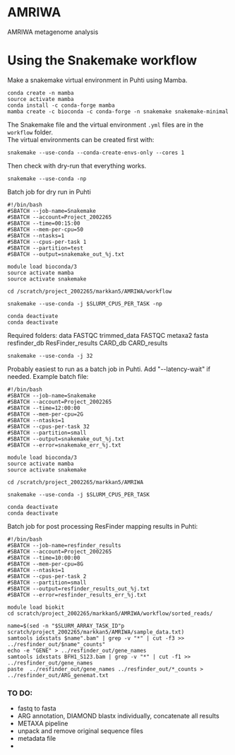# AMRIWA
AMRIWA metagenome analysis

# Using the Snakemake workflow

Make a snakemake virtual environment in Puhti using Mamba.
```
conda create -n mamba
source activate mamba
conda install -c conda-forge mamba
mamba create -c bioconda -c conda-forge -n snakemake snakemake-minimal
```

The Snakemake file and the virtual environment `.yml` files are in the `workflow` folder.  
The virtual environments can be created first with:
```
snakemake --use-conda --conda-create-envs-only --cores 1
```

Then check with dry-run that everything works.
```
snakemake --use-conda -np
```
Batch job for dry run in Puhti
```
#!/bin/bash
#SBATCH --job-name=Snakemake
#SBATCH --account=Project_2002265
#SBATCH --time=00:15:00
#SBATCH --mem-per-cpu=50
#SBATCH --ntasks=1
#SBATCH --cpus-per-task 1
#SBATCH --partition=test
#SBATCH --output=snakemake_out_%j.txt

module load bioconda/3
source activate mamba
source activate snakemake

cd /scratch/project_2002265/markkan5/AMRIWA/workflow

snakemake --use-conda -j $SLURM_CPUS_PER_TASK -np

conda deactivate
conda deactivate
```
Required folders:
data
 FASTQC
trimmed_data
 FASTQC
metaxa2
fasta
resfinder_db
ResFinder_results
CARD_db
CARD_results

```
snakemake --use-conda -j 32
```

Probably easiest to run as a batch job in Puhti. Add "--latency-wait" if needed.
Example batch file:
```
#!/bin/bash
#SBATCH --job-name=Snakemake
#SBATCH --account=Project_2002265
#SBATCH --time=12:00:00
#SBATCH --mem-per-cpu=2G
#SBATCH --ntasks=1
#SBATCH --cpus-per-task 32
#SBATCH --partition=small
#SBATCH --output=snakemake_out_%j.txt
#SBATCH --error=snakemake_err_%j.txt

module load bioconda/3
source activate mamba
source activate snakemake

cd /scratch/project_2002265/markkan5/AMRIWA

snakemake --use-conda -j $SLURM_CPUS_PER_TASK

conda deactivate
conda deactivate
```

Batch job for post processing ResFinder mapping results in Puhti:
```
#!/bin/bash
#SBATCH --job-name=resfinder_results
#SBATCH --account=Project_2002265
#SBATCH --time=10:00:00
#SBATCH --mem-per-cpu=8G
#SBATCH --ntasks=1
#SBATCH --cpus-per-task 2
#SBATCH --partition=small
#SBATCH --output=resfinder_results_out_%j.txt
#SBATCH --error=resfinder_results_err_%j.txt

module load biokit
cd scratch/project_2002265/markkan5/AMRIWA/workflow/sorted_reads/

name=$(sed -n "$SLURM_ARRAY_TASK_ID"p scratch/project_2002265/markkan5/AMRIWA/sample_data.txt)
samtools idxstats $name".bam" | grep -v "*" | cut -f3 >> ../resfinder_out/$name"_counts"
echo -e "GENE" > ../resfinder_out/gene_names
samtools idxstats BFH1_S123.bam | grep -v "*" | cut -f1 >> ../resfinder_out/gene_names
paste  ../resfinder_out/gene_names ../resfinder_out/*_counts > ../resfinder_out/ARG_genemat.txt
```
### TO DO:

- fastq to fasta 
- ARG annotation,  DIAMOND blastx individually, concatenate all results
- METAXA pipeline
- unpack and remove original sequence files
- metadata file
- 
